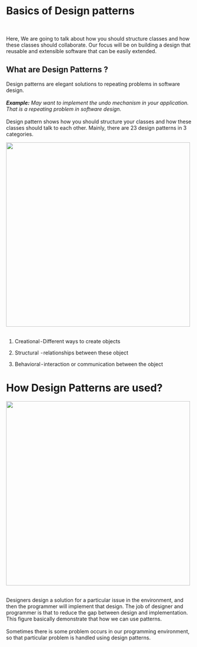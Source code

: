 # Basics of Design patterns
</br>

  Here, We are going to talk about how you should structure classes and how these classes should collaborate. Our focus will be on building a design that reusable and extensible software that can be easily extended.
</br>

## What are Design Patterns ?

Design patterns are elegant solutions to repeating problems in software design. </br></br>
<i><b>Example:</b> May want to implement the undo mechanism in your application. That is a repeating problem in software design.</i></br></br>
Design pattern shows how you should structure your classes and how these classes should talk to each other. Mainly, there are 23 design patterns in 3 categories.


<img align="center" width="500" height="500" src="https://cdn-images-1.medium.com/max/1000/0*8nTDMelConI3FojH.jpg"/>
</br></br>

1. Creational - Different ways to create objects</br>

2. Structural  - relationships between these object </br>
3. Behavioral - interaction or communication between the object</br>

# How Design Patterns are used?</br>

<img align="center" width="500" height="500" src="https://cdn-images-1.medium.com/max/1000/1*EPASyCSLmA1APms8N3fWiQ.png"/>
</br></br>

Designers design a solution for a particular issue in the environment, and then the programmer will implement that design. The job of designer and programmer is that to reduce the gap between design and implementation. This figure basically demonstrate that how we can use patterns.</br></br>
Sometimes there is some problem occurs in our programming environment, so that particular problem is handled using design patterns.

